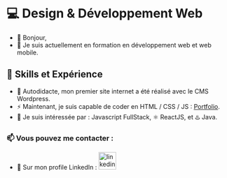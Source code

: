 # 💻 Design & Développement Web

- 👋 Bonjour,
- 🌱 Je suis actuellement en formation en développement web et web mobile.

## 💯 Skills et Expérience
- 🔭 Autodidacte, mon premier site internet a été réalisé avec le CMS Wordpress.  
- ⚡ Maintenant, je suis capable de coder en HTML / CSS / JS : [Portfolio](https://duchenedaphne.github.io). 
- 👀 Je suis intéressée par : Javascript FullStack, ⚛️ ReactJS, et ♨️ Java.

### 📫 Vous pouvez me contacter : 
- 💬 Sur mon profile LinkedIn : [<img src='https://cdn.jsdelivr.net/npm/simple-icons@3.0.1/icons/linkedin.svg' alt='linkedin' height='40'>](https://fr.linkedin.com/in/duchenedaphne/) 

<!---
duchenedaphne/duchenedaphne is a ✨ special ✨ repository because its `README.md` (this file) appears on your GitHub profile.
You can click the Preview link to take a look at your changes.
--->
